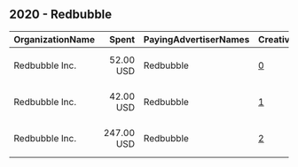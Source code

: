 ## 2020 - Redbubble 
|OrganizationName|Spent|PayingAdvertiserNames|CreativeUrls|Impressions|Genders|AgeBrackets|CountryCodes|BillingAddresses|CandidateBallotInformation|
|:---|---:|:---|:---|---:|:---|:---|:---|:---|:---|
|Redbubble  Inc.|52.00 USD|Redbubble|[0](https://www.snap.com/political-ads/asset/e1910c3abfa6da835e6df8eb6339d34335e1381dcff26b4f6161f21dd67f7161?mediaType=png)|122,100||30-|united states|"111 Sutter St., 17th FL,San Francisco,94104,US"||
|Redbubble  Inc.|42.00 USD|Redbubble|[1](https://www.snap.com/political-ads/asset/cb3a4d1b65233f064ca2fb1b5be61b50e571e3bc8cc25b820052aaf3a0fca739?mediaType=png)|88,119||30-|united states|"111 Sutter St., 17th FL,San Francisco,94104,US"||
|Redbubble  Inc.|247.00 USD|Redbubble|[2](https://www.snap.com/political-ads/asset/d83300f6c68b920cc25d38ce16d5cc454c9c439e8b09f9f9523b534ab44f24ec?mediaType=png)|615,577||30-|united states|"111 Sutter St., 17th FL,San Francisco,94104,US"||
